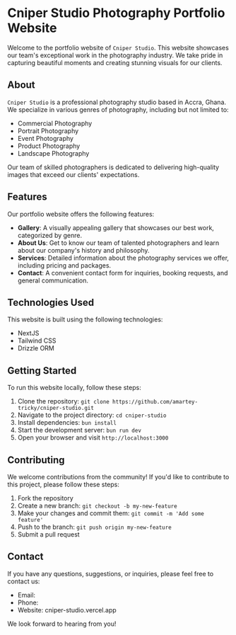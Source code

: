 # Cniper Studio Photography Portfolio Website

Welcome to the portfolio website of `Cniper Studio`. This website showcases our team's exceptional work in the photography industry. We take pride in capturing beautiful moments and creating stunning visuals for our clients.

## About

`Cniper Studio` is a professional photography studio based in Accra, Ghana. We specialize in various genres of photography, including but not limited to:

- Commercial Photography
- Portrait Photography
- Event Photography
- Product Photography
- Landscape Photography

Our team of skilled photographers is dedicated to delivering high-quality images that exceed our clients' expectations.

## Features

Our portfolio website offers the following features:

- **Gallery**: A visually appealing gallery that showcases our best work, categorized by genre.
- **About Us**: Get to know our team of talented photographers and learn about our company's history and philosophy.
- **Services**: Detailed information about the photography services we offer, including pricing and packages.
- **Contact**: A convenient contact form for inquiries, booking requests, and general communication.

## Technologies Used

This website is built using the following technologies:

- NextJS
- Tailwind CSS
- Drizzle ORM

## Getting Started

To run this website locally, follow these steps:

1. Clone the repository: `git clone https://github.com/amartey-tricky/cniper-studio.git`
2. Navigate to the project directory: `cd cniper-studio`
3. Install dependencies: `bun install`
4. Start the development server: `bun run dev`
5. Open your browser and visit `http://localhost:3000`

## Contributing

We welcome contributions from the community! If you'd like to contribute to this project, please follow these steps:

1. Fork the repository
2. Create a new branch: `git checkout -b my-new-feature`
3. Make your changes and commit them: `git commit -m 'Add some feature'`
4. Push to the branch: `git push origin my-new-feature`
5. Submit a pull request

## Contact

If you have any questions, suggestions, or inquiries, please feel free to contact us:

- Email: 
- Phone: 
- Website: cniper-studio.vercel.app

We look forward to hearing from you!